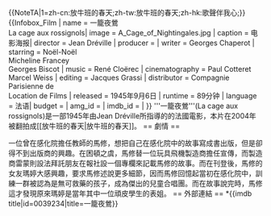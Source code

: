 {{NoteTA|1=zh-cn:放牛班的春天;zh-tw:放牛班的春天;zh-hk:歌聲伴我心;}}{{Infobox_Film |
  name     = 一籠夜鶯<br />La cage aux rossignols|
  image          = A_Cage_of_Nightingales.jpg |
  caption  = 电影海报|
  director       = Jean Dréville |
  producer       =  |
  writer         = Georges Chaperot |
  starring       = Noël-Noël<br />Micheline Francey<br />Georges Biscot |
  music          = René Cloërec |
  cinematography = Paul Cotteret<br />Marcel Weiss |
  editing        = Jacques Grassi |
  distributor    = Compagnie<br />Parisienne de<br />Location de Films |
  released   = 1945年9月6日 |
  runtime        = 89分钟 |
  language = 法语|
  budget         = |
  amg_id         = |
  imdb_id        = |
}}
'''一籠夜鶯'''(La cage aux rossignols)是一部1945年由Jean Dréville所指導的的法國電影，本片在2004年被翻拍成[[放牛班的春天|放牛班的春天]]。
== 劇情 ==

一位曾在感化院擔任教師的馬修，想把自己在感化院中的故事寫成書出版，但是卻得不到出版商的興趣。在困頓之虞，馬修替一位玩具飛機製造商擔任宣傳，而製造商雷蒙則設法拜託朋友在報社設一個專欄來記載馬修的故事。而在刊登後，馬修的女友瑪婷大感興趣，要求馬修述說更多細節，因而馬修回憶起當初在感化院中，訓練一群被認為是無可救藥的孩子，成為傑出的兒童合唱團。而在故事說完時，馬修這才發現原來瑪婷是當年其中一位頑皮學生的表姐。
== 外部連結 ==
*{{imdb title|id=0039234|title=一籠夜鶯}}